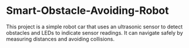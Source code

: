 # Smart-Obstacle-Avoiding-Robot
 This project is a simple robot car that uses an ultrasonic sensor to detect obstacles and LEDs to indicate sensor readings. It can navigate safely by measuring distances and avoiding collisions.
